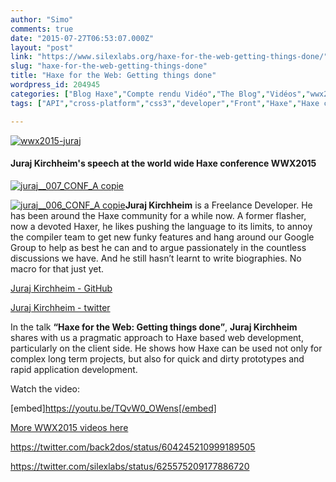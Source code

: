 ```yaml
---
author: "Simo"
comments: true
date: "2015-07-27T06:53:07.000Z"
layout: "post"
link: "https://www.silexlabs.org/haxe-for-the-web-getting-things-done/"
slug: "haxe-for-the-web-getting-things-done"
title: "Haxe for the Web: Getting things done"
wordpress_id: 204945
categories: ["Blog Haxe","Compte rendu Vidéo","The Blog","Vidéos","wwx2015"]
tags: ["API","cross-platform","css3","developer","Front","Haxe","Haxe conference","html5","javaScript","Juraj Kirchheim","video","web","webdev","wwx","wwx2015"]

---
```

[![wwx2015-juraj](https://www.silexlabs.org/wp-content/uploads/2015/07/wwx2015-juraj.png)](https://www.silexlabs.org/wp-content/uploads/2015/07/wwx2015-juraj.png)


#### Juraj Kirchheim's speech at the world wide Haxe conference WWX2015


[![juraj__007_CONF_A copie](https://www.silexlabs.org/wp-content/uploads/2015/07/juraj__007_CONF_A-copie-459x687.jpg)](https://www.silexlabs.org/wp-content/uploads/2015/07/juraj__007_CONF_A-copie.jpg)

[![juraj__006_CONF_A copie](https://www.silexlabs.org/wp-content/uploads/2015/07/juraj__006_CONF_A-copie-200x300.jpg)](https://www.silexlabs.org/wp-content/uploads/2015/07/juraj__006_CONF_A-copie.jpg)**Juraj Kirchheim** is a Freelance Developer. He has been around the Haxe community for a while now. A former flasher, now a devoted Haxer, he likes pushing the language to its limits, to annoy the compiler team to get new funky features and hang around our Google Group to help as best he can and to argue passionately in the countless discussions we have. And he still hasn’t learnt to write biographies. No macro for that just yet.

[Juraj Kirchheim - GitHub](https://github.com/back2dos)

[Juraj Kirchheim - twitter](https://twitter.com/back2dos)



In the talk **“Haxe for the Web: Getting things done”**, **Juraj Kirchheim** shares with us a pragmatic approach to Haxe based web development, particularly on the client side. He shows how Haxe can be used not only for complex long term projects, but also for quick and dirty prototypes and rapid application development.

Watch the video:

[embed]https://youtu.be/TQvW0_OWens[/embed]

[More WWX2015 videos here](https://www.silexlabs.org/wrapping-up-wwx2015/)

https://twitter.com/back2dos/status/604245210999189505

https://twitter.com/silexlabs/status/625575209177886720

